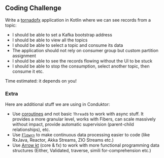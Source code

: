 ## Coding Challenge

 Write a [tornadofx](https://github.com/edvin/tornadofx) application in Kotlin where we can see records from a topic:

- I should be able to set a Kafka bootstrap address
- I should be able to view all the topics
- I should be able to select a topic and consume its data
- The application should not rely on consumer group but custom partition assignment
- I should be able to see the records flowing without the UI to be stuck
- I should be able to stop the consumption, select another topic, then consume it etc.

Time estimated: it depends on you!

### Extra

Here are additional stuff we are using in Conduktor:

- Use [coroutines](https://kotlinlang.org/docs/reference/coroutines-overview.html) and not basic `Thread`s to work with async stuff. It provides a more granular level, works with Fibers, can scale massively without impact, provide automatic supervision (parent-child relationships), etc.
- Use [`Flow<>`](https://kotlinlang.org/docs/reference/coroutines/flow.html) to make continuous data processing easier to code (like RxJava, Reactor, Akka Streams, ZIO Streams etc.)
- Use [Arrow kt](https://arrow-kt.io/) (core & fx) to work with more functional programming data structures (Either, Validated, traverse, simili for-comprehension etc.)
